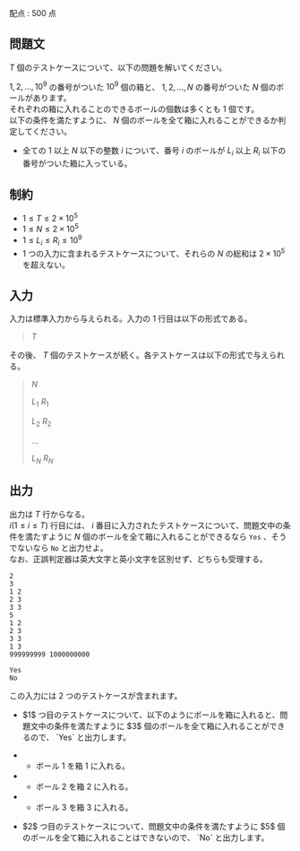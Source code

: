 配点 : $500$ 点

## 問題文

$T$ 個のテストケースについて、以下の問題を解いてください。

$1,2,\dots,10^9$ の番号がついた $10^9$ 個の箱と、 $1,2,\dots,N$ の番号がついた $N$ 個のボールがあります。<br>
それぞれの箱に入れることのできるボールの個数は多くとも $1$ 個です。<br>
以下の条件を満たすように、 $N$ 個のボールを全て箱に入れることができるか判定してください。

- 全ての $1$ 以上 $N$ 以下の整数 $i$ について、番号 $i$ のボールが $L_i$ 以上 $R_i$ 以下の番号がついた箱に入っている。

## 制約

- $1 \le T \le 2 \times 10^5$
- $1 \le N \le 2 \times 10^5$
- $1 \le L_i \le R_i \le 10^9$
- $1$ つの入力に含まれるテストケースについて、それらの $N$ の総和は $2 \times 10^5$ を超えない。

## 入力

入力は標準入力から与えられる。入力の $1$ 行目は以下の形式である。

> $T$

その後、 $T$ 個のテストケースが続く。各テストケースは以下の形式で与えられる。

> $N$
> 
> $L_1$ $R_1$
> 
> $L_2$ $R_2$
> 
> $\dots$
> 
> $L_N$ $R_N$

## 出力

出力は $T$ 行からなる。<br>
$i(1 \le i \le T)$ 行目には、 $i$ 番目に入力されたテストケースについて、問題文中の条件を満たすように $N$ 個のボールを全て箱に入れることができるなら `Yes` 、そうでないなら `No` と出力せよ。<br>
なお、正誤判定器は英大文字と英小文字を区別せず、どちらも受理する。

```input1
2
3
1 2
2 3
3 3
5
1 2
2 3
3 3
1 3
999999999 1000000000
```

```output1
Yes
No
```

この入力には $2$ つのテストケースが含まれます。

- <p>$1$ つ目のテストケースについて、以下のようにボールを箱に入れると、問題文中の条件を満たすように $3$ 個のボールを全て箱に入れることができるので、 `Yes` と出力します。</p>
-   - ボール $1$ を箱 $1$ に入れる。
-   - ボール $2$ を箱 $2$ に入れる。
-   - ボール $3$ を箱 $3$ に入れる。
- <p>$2$ つ目のテストケースについて、問題文中の条件を満たすように $5$ 個のボールを全て箱に入れることはできないので、 `No` と出力します。</p>